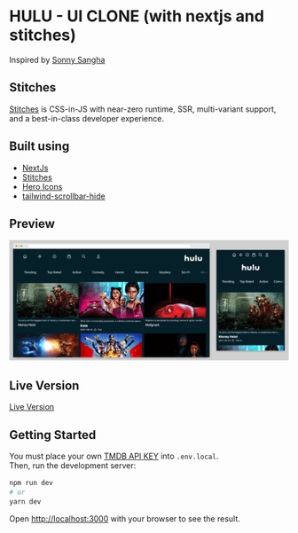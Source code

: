 # HULU - UI CLONE (with nextjs and stitches)

Inspired by [Sonny Sangha](https://www.youtube.com/watch?v=MqDlsjc8GLo)

## Stitches

[Stitches](https://stitches.dev/) is CSS-in-JS with near-zero runtime, SSR, multi-variant support, and a best-in-class developer experience.

## Built using

- [NextJs](https://nextjs.org/)
- [Stitches](https://stitches.dev/)
- [Hero Icons](https://heroicons.com/)
- [tailwind-scrollbar-hide](https://www.npmjs.com/package/tailwind-scrollbar-hide)

## Preview

![showcase image](/public/showcase.jpg)

## Live Version

[Live Version](https://hulu-stitches-uiclone.vercel.app/)

## Getting Started

You must place your own [TMDB API KEY](https://www.themoviedb.org/) into `.env.local`.  
Then, run the development server:

```bash
npm run dev
# or
yarn dev
```

Open [http://localhost:3000](http://localhost:3000) with your browser to see the result.
